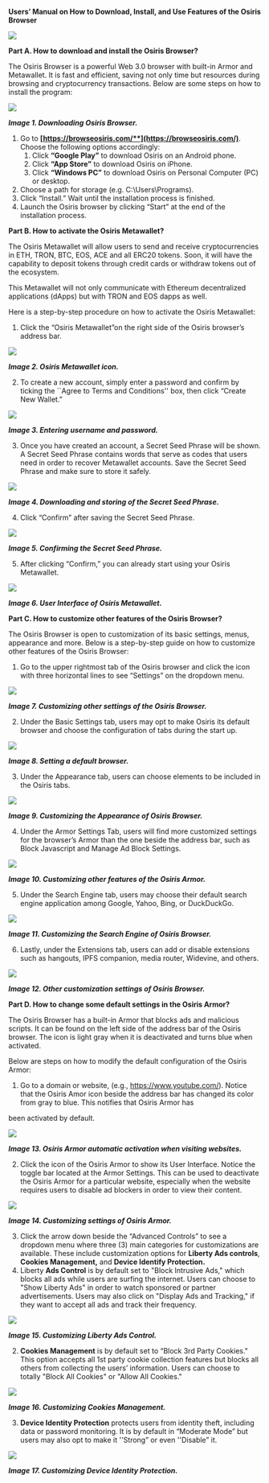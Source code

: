 ﻿**Users’ Manual on How to Download, Install, and Use Features of the Osiris Browser**

![](Aspose.Words.f994c5de-4579-4ccb-9ace-9bc36cc62725.001.jpeg)

**Part A. How to download and install the Osiris Browser?**

The Osiris Browser is a powerful Web 3.0 browser with built-in Armor and Metawallet. It is fast and efficient, saving not only time but resources during browsing and cryptocurrency transactions. Below are some steps on how to install the program:

![](Aspose.Words.f994c5de-4579-4ccb-9ace-9bc36cc62725.002.jpeg)

***Image 1. Downloading Osiris Browser.***

1. Go to **[https://browseosiris.com/**](https://browseosiris.com/)**. Choose the following options accordingly:
   1. Click **“Google Play”** to download Osiris on an Android phone.
   1. Click **“App Store”** to download Osiris on iPhone.
   1. Click **“Windows PC”** to download Osiris on Personal Computer (PC) or desktop.
1. Choose a path for storage (e.g. C:\Users\Programs).
1. Click “Install.” Wait until the installation process is finished.
1. Launch the Osiris browser by clicking “Start” at the end of the installation process.

**Part B. How to activate the Osiris Metawallet?**

The Osiris Metawallet will allow users to send and receive cryptocurrencies in ETH, TRON, BTC, EOS, ACE and all ERC20 tokens. Soon, it will have the capability to deposit tokens through credit cards or withdraw tokens out of the ecosystem.

This Metawallet will not only communicate with Ethereum decentralized applications (dApps) but with TRON and EOS dapps as well.

Here is a step-by-step procedure on how to activate the Osiris Metawallet:

1. Click the “Osiris Metawallet”on the right side of the Osiris browser’s address bar.

![](Aspose.Words.f994c5de-4579-4ccb-9ace-9bc36cc62725.003.jpeg)

***Image 2. Osiris Metawallet icon.***

2. To create a new account, simply enter a password and confirm by ticking the ``Agree to Terms and Conditions'' box, then click  “Create New Wallet.”

![](Aspose.Words.f994c5de-4579-4ccb-9ace-9bc36cc62725.004.jpeg)

***Image 3. Entering username and password.***

3. Once you have created an account, a Secret Seed Phrase will be shown. A Secret Seed Phrase contains words that serve as codes that users need in order to recover Metawallet accounts. Save the Secret Seed Phrase and make sure to store it safely.

![](Aspose.Words.f994c5de-4579-4ccb-9ace-9bc36cc62725.005.jpeg)

***Image 4. Downloading and storing of the Secret Seed Phrase.***

4. Click “Confirm” after saving the Secret Seed Phrase.

![](Aspose.Words.f994c5de-4579-4ccb-9ace-9bc36cc62725.006.jpeg)

***Image 5. Confirming the Secret Seed Phrase.***

5. After clicking “Confirm,” you can already start using your Osiris Metawallet.

![](Aspose.Words.f994c5de-4579-4ccb-9ace-9bc36cc62725.007.jpeg)

***Image 6. User Interface of Osiris Metawallet.***

**Part C. How to customize other features of the Osiris Browser?**

The Osiris Browser is open to customization of its basic settings, menus, appearance and more. Below is a step-by-step guide on how to customize other features of the Osiris Browser:

1. Go to the upper rightmost tab of the Osiris browser and click the icon with three horizontal lines to see “Settings” on the dropdown menu.

![](Aspose.Words.f994c5de-4579-4ccb-9ace-9bc36cc62725.008.jpeg)

***Image 7. Customizing other settings of the Osiris Browser.***

2. Under the Basic Settings tab, users may opt to make Osiris its default browser and choose the configuration of tabs during the start up.

![](Aspose.Words.f994c5de-4579-4ccb-9ace-9bc36cc62725.009.jpeg)

***Image 8. Setting a default browser.***

3. Under the Appearance tab, users can choose elements to be included in the Osiris tabs.

![](Aspose.Words.f994c5de-4579-4ccb-9ace-9bc36cc62725.010.jpeg)

***Image 9. Customizing the Appearance of Osiris Browser.***

4. Under the Armor Settings Tab, users will find more customized settings for the browser’s Armor than the one beside the address bar, such as Block Javascript and Manage Ad Block Settings.

![](Aspose.Words.f994c5de-4579-4ccb-9ace-9bc36cc62725.011.jpeg)

***Image 10. Customizing other features of the Osiris Armor.***

5. Under the Search Engine tab, users may choose their default search engine application among Google, Yahoo, Bing, or DuckDuckGo.

![](Aspose.Words.f994c5de-4579-4ccb-9ace-9bc36cc62725.012.jpeg)

***Image 11. Customizing the Search Engine of Osiris Browser.***

6. Lastly,  under the Extensions tab,  users can add or disable extensions such as hangouts, IPFS companion, media router, Widevine, and others.

![](Aspose.Words.f994c5de-4579-4ccb-9ace-9bc36cc62725.013.jpeg)

***Image 12. Other customization settings of Osiris Browser.***

**Part D. How to change some default settings in the Osiris Armor?**

The Osiris Browser has a built-in Armor that blocks ads and malicious scripts. It can be found on the left side of the address bar of the Osiris browser. The icon is light gray when it is deactivated and turns blue when activated.

Below are steps on how to modify the default configuration of the Osiris Armor:

1. Go to a domain or website, (e.g., <https://www.youtube.com/>). Notice that the Osiris Amor icon beside the address bar has changed its color from gray to blue. This notifies that Osiris Armor has

been activated by default.

![](Aspose.Words.f994c5de-4579-4ccb-9ace-9bc36cc62725.014.jpeg)

***Image 13.  Osiris Armor automatic activation when visiting websites.***

2. Click the icon of the Osiris Armor to show its User Interface. Notice the toggle bar located at the Armor Settings. This can be used to deactivate the Osiris Armor for a particular website, especially when the website requires users to disable ad blockers in order to view their content.

![](Aspose.Words.f994c5de-4579-4ccb-9ace-9bc36cc62725.015.jpeg)

***Image 14. Customizing settings of Osiris Armor.***

3. Click the arrow down beside the “Advanced Controls” to see a dropdown menu where three (3) main categories for customizations are available. These include customization options for **Liberty Ads controls**, **Cookies Management,** and **Device Identify Protection.**
1. Liberty **Ads Control** is by default set to "Block Intrusive Ads," which blocks all ads while users are surfing the internet. Users can choose to "Show Liberty Ads" in order to watch sponsored or partner advertisements. Users may also click on "Display Ads and Tracking," if they want to accept all ads and track their frequency.

![](Aspose.Words.f994c5de-4579-4ccb-9ace-9bc36cc62725.016.jpeg)

***Image 15. Customizing Liberty Ads Control.***

2. **Cookies Management** is by default set to “Block 3rd Party Cookies." This option accepts all 1st party cookie collection features but blocks all others from collecting the users’ information. Users can choose to totally "Block All Cookies" or "Allow All Cookies."

![](Aspose.Words.f994c5de-4579-4ccb-9ace-9bc36cc62725.017.jpeg)

***Image 16. Customizing Cookies Management.***

3. **Device Identity Protection** protects users from identity theft, including data or password monitoring. It is by default in “Moderate Mode” but users may also opt to make it ''Strong” or even ''Disable” it.

![](Aspose.Words.f994c5de-4579-4ccb-9ace-9bc36cc62725.018.jpeg)

***Image 17. Customizing Device Identity Protection.***
